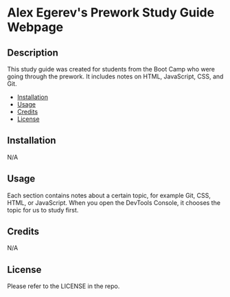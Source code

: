 # Alex Egerev's Prework Study Guide Webpage

## Description

This study guide was created for students from the Boot Camp who were going through the prework.
It includes notes on HTML, JavaScript, CSS, and Git.


- [Installation](#installation)
- [Usage](#usage)
- [Credits](#credits)
- [License](#license)

## Installation

N/A

## Usage

Each section contains notes about a certain topic, for example Git, CSS, HTML, or JavaScript.
When you open the DevTools Console, it chooses the topic for us to study first.

## Credits

N/A

## License

Please refer to the LICENSE in the repo.

